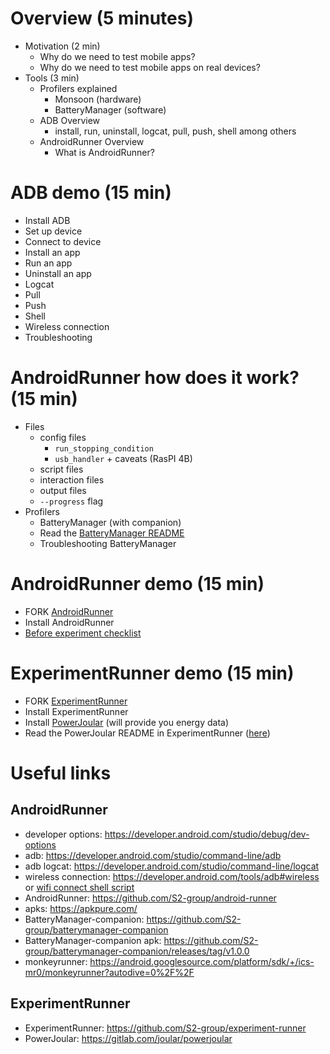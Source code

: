 # Overview (5 minutes)
* Motivation (2 min)
    * Why do we need to test mobile apps?
    * Why do we need to test mobile apps on real devices?
* Tools (3 min)
    * Profilers explained
        * Monsoon (hardware)
        * BatteryManager (software)
    * ADB Overview
        * install, run, uninstall, logcat, pull, push, shell among others
    * AndroidRunner Overview
        * What is AndroidRunner?

# ADB demo (15 min)
* Install ADB
* Set up device
* Connect to device
* Install an app
* Run an app
* Uninstall an app
* Logcat
* Pull
* Push
* Shell
* Wireless connection
* Troubleshooting

# AndroidRunner how does it work? (15 min)
* Files
    * config files
        * `run_stopping_condition`
        * `usb_handler` + caveats (RasPI 4B)
    * script files
    * interaction files
    * output files
    * `--progress` flag
* Profilers
    * BatteryManager (with companion)
    * Read the [BatteryManager README](https://github.com/S2-group/android-runner/tree/master/AndroidRunner/Plugins/batterymanager#readme)
    * Troubleshooting BatteryManager

# AndroidRunner demo (15 min)
* FORK [AndroidRunner](https://github.com/S2-group/android-runner)
* Install AndroidRunner
* [Before experiment checklist](./resources/android_exeriment_checklist.md)

# ExperimentRunner demo (15 min)
* FORK [ExperimentRunner](https://github.com/S2-group/experiment-runner)
* Install ExperimentRunner
* Install [PowerJoular](https://gitlab.com/joular/powerjoular) (will provide you energy data)
* Read the PowerJoular README in ExperimentRunner ([here](https://github.com/S2-group/experiment-runner/tree/master/examples/linux-powerjoular-profiling))



# Useful links
## AndroidRunner
- developer options: https://developer.android.com/studio/debug/dev-options
- adb: https://developer.android.com/studio/command-line/adb
- adb logcat: https://developer.android.com/studio/command-line/logcat
- wireless connection: https://developer.android.com/tools/adb#wireless or [wifi connect shell script](./resources/adb_connect_wifi.sh)
- AndroidRunner: https://github.com/S2-group/android-runner
- apks: https://apkpure.com/
- BatteryManager-companion: https://github.com/S2-group/batterymanager-companion
- BatteryManager-companion apk: https://github.com/S2-group/batterymanager-companion/releases/tag/v1.0.0
- monkeyrunner: https://android.googlesource.com/platform/sdk/+/ics-mr0/monkeyrunner?autodive=0%2F%2F

## ExperimentRunner
- ExperimentRunner: https://github.com/S2-group/experiment-runner
- PowerJoular: https://gitlab.com/joular/powerjoular


